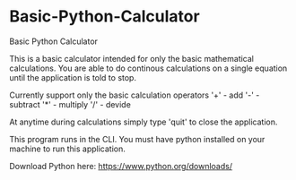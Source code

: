 # Basic-Python-Calculator
Basic Python Calculator

This is a basic calculator intended for only the basic mathematical calculations.
You are able to do continous calculations on a single equation until the application is told to stop.

Currently support only the basic calculation operators
'+' - add
'-' - subtract
'*' - multiply
'/' - devide

At anytime during calculations simply type 'quit' to close the application.

This program runs in the CLI.
You must have python installed on your machine to run this application.

Download Python here: https://www.python.org/downloads/
